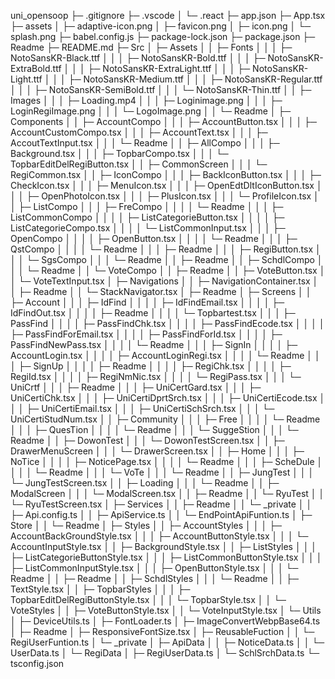 uni_opensoop
├─ .gitignore
├─ .vscode
│ └─ .react
├─ app.json
├─ App.tsx
├─ assets
│ ├─ adaptive-icon.png
│ ├─ favicon.png
│ ├─ icon.png
│ └─ splash.png
├─ babel.config.js
├─ package-lock.json
├─ package.json
├─ Readme
├─ README.md
├─ Src
│ ├─ Assets
│ │ ├─ Fonts
│ │ │ ├─ NotoSansKR-Black.ttf
│ │ │ ├─ NotoSansKR-Bold.ttf
│ │ │ ├─ NotoSansKR-ExtraBold.ttf
│ │ │ ├─ NotoSansKR-ExtraLight.ttf
│ │ │ ├─ NotoSansKR-Light.ttf
│ │ │ ├─ NotoSansKR-Medium.ttf
│ │ │ ├─ NotoSansKR-Regular.ttf
│ │ │ ├─ NotoSansKR-SemiBold.ttf
│ │ │ └─ NotoSansKR-Thin.ttf
│ │ ├─ Images
│ │ │ ├─ Loading.mp4
│ │ │ ├─ Loginimage.png
│ │ │ ├─ LoginRegiImage.png
│ │ │ └─ LogoImage.png
│ │ └─ Readme
│ ├─ Components
│ │ ├─ AccountCompo
│ │ │ ├─ AccountButton.tsx
│ │ │ ├─ AccountCustomCompo.tsx
│ │ │ ├─ AccountText.tsx
│ │ │ ├─ AccoutTextInput.tsx
│ │ │ └─ Readme
│ │ ├─ AllCompo
│ │ │ ├─ Background.tsx
│ │ │ ├─ TopbarCompo.tsx
│ │ │ └─ TopbarEditDelRegiButton.tsx
│ │ ├─ CommonScreen
│ │ │ └─ RegiCommon.tsx
│ │ ├─ IconCompo
│ │ │ ├─ BackIconButton.tsx
│ │ │ ├─ CheckIcon.tsx
│ │ │ ├─ MenuIcon.tsx
│ │ │ ├─ OpenEdtDltIconButton.tsx
│ │ │ ├─ OpenPhotoIcon.tsx
│ │ │ ├─ PlusIcon.tsx
│ │ │ └─ ProfileIcon.tsx
│ │ ├─ ListCompo
│ │ │ ├─ FreCompo
│ │ │ │ └─ Readme
│ │ │ ├─ ListCommonCompo
│ │ │ │ ├─ ListCategorieButton.tsx
│ │ │ │ ├─ ListCategorieCompo.tsx
│ │ │ │ └─ ListCommonInput.tsx
│ │ │ ├─ OpenCompo
│ │ │ │ ├─ OpenButton.tsx
│ │ │ │ └─ Readme
│ │ │ ├─ QstCompo
│ │ │ │ └─ Readme
│ │ │ ├─ Readme
│ │ │ ├─ RegiButton.tsx
│ │ │ └─ SgsCompo
│ │ │ └─ Readme
│ │ ├─ Readme
│ │ ├─ SchdlCompo
│ │ │ └─ Readme
│ │ └─ VoteCompo
│ │ ├─ Readme
│ │ ├─ VoteButton.tsx
│ │ └─ VoteTextInput.tsx
│ ├─ Navigations
│ │ ├─ NavigationContainer.tsx
│ │ ├─ Readme
│ │ └─ StackNavigator.tsx
│ ├─ Readme
│ ├─ Screens
│ │ ├─ Account
│ │ │ ├─ IdFind
│ │ │ │ ├─ IdFindEmail.tsx
│ │ │ │ ├─ IdFindOut.tsx
│ │ │ │ ├─ Readme
│ │ │ │ └─ Topbartest.tsx
│ │ │ ├─ PassFind
│ │ │ │ ├─ PassFindChk.tsx
│ │ │ │ ├─ PassFindEcode.tsx
│ │ │ │ ├─ PassFindForEmail.tsx
│ │ │ │ ├─ PassFindForId.tsx
│ │ │ │ ├─ PassFindNewPass.tsx
│ │ │ │ └─ Readme
│ │ │ ├─ SignIn
│ │ │ │ ├─ AccountLogin.tsx
│ │ │ │ ├─ AccountLoginRegi.tsx
│ │ │ │ └─ Readme
│ │ │ ├─ SignUp
│ │ │ │ ├─ Readme
│ │ │ │ ├─ RegiChk.tsx
│ │ │ │ ├─ RegiId.tsx
│ │ │ │ ├─ RegiNmNic.tsx
│ │ │ │ └─ RegiPass.tsx
│ │ │ └─ UniCrtf
│ │ │ ├─ Readme
│ │ │ ├─ UniCertGard.tsx
│ │ │ ├─ UniCertiChk.tsx
│ │ │ ├─ UniCertiDprtSrch.tsx
│ │ │ ├─ UniCertiEcode.tsx
│ │ │ ├─ UniCertiEmail.tsx
│ │ │ ├─ UniCertiSchSrch.tsx
│ │ │ └─ UniCertiStudNum.tsx
│ │ ├─ Community
│ │ │ ├─ Free
│ │ │ │ └─ Readme
│ │ │ ├─ QuesTion
│ │ │ │ └─ Readme
│ │ │ └─ SuggeStion
│ │ │ └─ Readme
│ │ ├─ DowonTest
│ │ │ └─ DowonTestScreen.tsx
│ │ ├─ DrawerMenuScreen
│ │ │ └─ DrawerScreen.tsx
│ │ ├─ Home
│ │ │ ├─ NoTice
│ │ │ │ ├─ NoticePage.tsx
│ │ │ │ └─ Readme
│ │ │ ├─ ScheDule
│ │ │ │ └─ Readme
│ │ │ └─ VoTe
│ │ │ └─ Readme
│ │ ├─ JungTest
│ │ │ └─ JungTestScreen.tsx
│ │ ├─ Loading
│ │ │ └─ Readme
│ │ ├─ ModalScreen
│ │ │ └─ ModalScreen.tsx
│ │ ├─ Readme
│ │ └─ RyuTest
│ │ └─ RyuTestScreen.tsx
│ ├─ Services
│ │ ├─ Readme
│ │ └─ \_private
│ │ ├─ Api.config.ts
│ │ ├─ ApiService.ts
│ │ └─ EndPointApiFuntion.ts
│ ├─ Store
│ │ └─ Readme
│ ├─ Styles
│ │ ├─ AccountStyles
│ │ │ ├─ AccountBackGroundStyle.tsx
│ │ │ ├─ AccountButtonStyle.tsx
│ │ │ └─ AccountInputStyle.tsx
│ │ ├─ BackgroundStyle.tsx
│ │ ├─ ListStyles
│ │ │ ├─ ListCategorieButtonStyle.tsx
│ │ │ ├─ ListCommonButtonStyle.tsx
│ │ │ ├─ ListCommonInputStyle.tsx
│ │ │ ├─ OpenButtonStyle.tsx
│ │ │ └─ Readme
│ │ ├─ Readme
│ │ ├─ SchdlStyles
│ │ │ └─ Readme
│ │ ├─ TextStyle.tsx
│ │ ├─ TopbarStyles
│ │ │ ├─ TopbarEditDelRegiButtonStyle.tsx
│ │ │ └─ TopbarStyle.tsx
│ │ └─ VoteStyles
│ │ ├─ VoteButtonStyle.tsx
│ │ └─ VoteInputStyle.tsx
│ └─ Utils
│ ├─ DeviceUtils.ts
│ ├─ FontLoader.ts
│ ├─ ImageConvertWebpBase64.ts
│ ├─ Readme
│ ├─ ResponsiveFontSize.tsx
│ ├─ ReusableFuction
│ │ └─ RegiUserFuntion.ts
│ └─ \_private
│ ├─ ApiData
│ │ ├─ NoticeData.ts
│ │ └─ UserData.ts
│ └─ RegiData
│ ├─ RegiUserData.ts
│ └─ SchlSrchData.ts
└─ tsconfig.json

